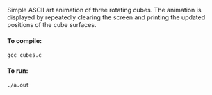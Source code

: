 Simple ASCII art animation of three rotating cubes. The animation is displayed by repeatedly clearing the screen and printing the updated positions of the cube surfaces.

#### To compile:
```gcc cubes.c```
#### To run:
```./a.out```

